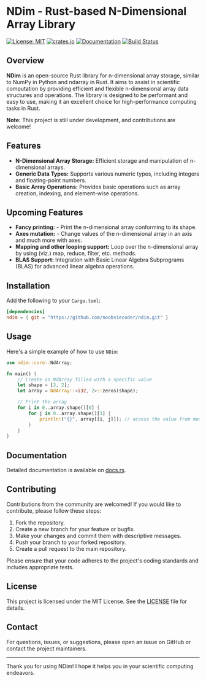 # NDim - Rust-based N-Dimensional Array Library

[![License: MIT](https://img.shields.io/badge/License-MIT-yellow.svg)](https://opensource.org/licenses/MIT)
[![crates.io](https://img.shields.io/crates/v/ndim.svg)](https://crates.io/)
[![Documentation](https://docs.rs/image/badge.svg)](https://docs.rs/ndim)
[![Build Status](https://github.com/noobsiecoder/ndim/actions/workflows/rust.yaml/badge.svg)](https://github.com/noobsiecoder/ndim/actions)

## Overview

**NDim** is an open-source Rust library for n-dimensional array storage, similar to NumPy in Python and ndarray in Rust. It aims to assist in scientific computation by providing efficient and flexible n-dimensional array data structures and operations. The library is designed to be performant and easy to use, making it an excellent choice for high-performance computing tasks in Rust.

**Note:** This project is still under development, and contributions are welcome!

## Features

- **N-Dimensional Array Storage:** Efficient storage and manipulation of n-dimensional arrays.
- **Generic Data Types:** Supports various numeric types, including integers and floating-point numbers.
- **Basic Array Operations:** Provides basic operations such as array creation, indexing, and element-wise operations.

## Upcoming Features

- **Fancy printing:** - Print the n-dimensional array conforming to its shape.
- **Axes mutation:** - Change values of the n-dimensional array in an axis and much more with axes.
- **Mapping and other looping support:** Loop over the n-dimensional array by using (viz.) map, reduce, filter, etc. methods.
- **BLAS Support:** Integration with Basic Linear Algebra Subprograms (BLAS) for advanced linear algebra operations.

## Installation

Add the following to your `Cargo.toml`:

```toml
[dependencies]
ndim = { git = "https://github.com/noobsiecoder/ndim.git" }
```

## Usage

Here's a simple example of how to use `NDim`:

```rust
use ndim::core::NdArray;

fn main() {
    // Create an NdArray filled with a specific value
    let shape = [3, 2];
    let array = NdArray::<i32, 2>::zeros(shape);

    // Print the array
    for i in 0..array.shape()[0] {
        for j in 0..array.shape()[1] {
            println!("{}", array[[i, j]]); // access the value from memory
        }
    }
}
```

## Documentation

Detailed documentation is available on [docs.rs](https://docs.rs/ndim).

## Contributing

Contributions from the community are welcomed! If you would like to contribute, please follow these steps:

1. Fork the repository.
2. Create a new branch for your feature or bugfix.
3. Make your changes and commit them with descriptive messages.
4. Push your branch to your forked repository.
5. Create a pull request to the main repository.

Please ensure that your code adheres to the project's coding standards and includes appropriate tests.

## License

This project is licensed under the MIT License. See the [LICENSE](LICENSE) file for details.

## Contact

For questions, issues, or suggestions, please open an issue on GitHub or contact the project maintainers.

---

Thank you for using NDim! I hope it helps you in your scientific computing endeavors.
